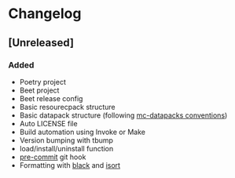 # Changelog

## [Unreleased]
### Added
- Poetry project
- Beet project
- Beet release config
- Basic resourecpack structure
- Basic datapack structure (following [mc-datapacks conventions](https://mc-datapacks.github.io/en/conventions/))
- Auto LICENSE file
- Build automation using Invoke or Make
- Version bumping with tbump
- load/install/uninstall function
- [pre-commit](https://pre-commit.com/) git hook
- Formatting with [black](https://github.com/psf/black) and [isort](https://github.com/PyCQA/isort)